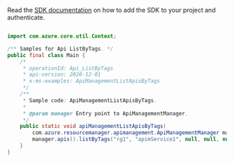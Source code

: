 Read the [SDK documentation](https://github.com/Azure/azure-sdk-for-java/blob/azure-resourcemanager-apimanagement_1.0.0-beta.2/sdk/apimanagement/azure-resourcemanager-apimanagement/README.md) on how to add the SDK to your project and authenticate.

```java

import com.azure.core.util.Context;

/** Samples for Api ListByTags. */
public final class Main {
    /*
     * operationId: Api_ListByTags
     * api-version: 2020-12-01
     * x-ms-examples: ApiManagementListApisByTags
     */
    /**
     * Sample code: ApiManagementListApisByTags.
     *
     * @param manager Entry point to ApiManagementManager.
     */
    public static void apiManagementListApisByTags(
        com.azure.resourcemanager.apimanagement.ApiManagementManager manager) {
        manager.apis().listByTags("rg1", "apimService1", null, null, null, null, Context.NONE);
    }
}
```

